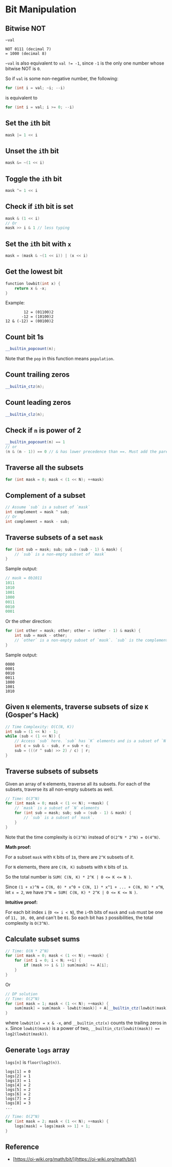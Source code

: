 # Bit Manipulation

## Bitwise NOT

```
~val
```

```text
NOT 0111 (decimal 7)
= 1000 (decimal 8)
```

`~val` is also equivalent to `val != -1`, since `-1` is the only one number whose bitwise NOT is `0`.

So if `val` is some non-negative number, the following:

```cpp
for (int i = val; ~i; --i)
```

is equivalent to

```cpp
for (int i = val; i >= 0; --i)
```

## Set the `i`th bit

```cpp
mask |= 1 << i
```

## Unset the `i`th bit

```cpp
mask &= ~(1 << i)
```

## Toggle the `i`th bit

```cpp
mask ^= 1 << i
```

## Check if `i`th bit is set

```cpp
mask & (1 << i)
// Or
mask >> i & 1 // less typing
```

## Set the `i`th bit with `x`

```cpp
mask = (mask & ~(1 << i)) | (x << i)
```

## Get the lowest bit

```cpp
function lowbit(int x) {
    return x & -x;
}
```

Example:
```
        12 = (01100)2
       -12 = (10100)2
12 & (-12) = (00100)2
```

## Count bit 1s

```cpp
__builtin_popcount(n);
```

Note that the `pop` in this function means `population`.

## Count trailing zeros

```cpp
__builtin_ctz(n);
```

## Count leading zeros

```cpp
__builtin_clz(n);
```

## Check if `n` is power of 2

```cpp
__builtin_popcount(n) == 1
// or
(n & (n - 1)) == 0 // & has lower precedence than ==. Must add the parenthesis.
```

## Traverse all the subsets

```cpp
for (int mask = 0; mask < (1 << N); ++mask)
```

## Complement of a subset

```cpp
// Assume `sub` is a subset of `mask`
int complement = mask ^ sub;
// Or
int complement = mask - sub;
```

## Traverse subsets of a set `mask`

```cpp
for (int sub = mask; sub; sub = (sub - 1) & mask) {
    // `sub` is a non-empty subset of `mask`
}
```

Sample output:

```cpp
// mask = 0b1011
1011
1010
1001
1000
0011
0010
0001
```

Or the other direction:

```cpp
for (int other = mask; other; other = (other - 1) & mask) {
    int sub = mask - other;
    // `other` is a non-empty subset of `mask`. `sub` is the complement of `other`.
}
```

Sample output:

```
0000
0001
0010
0011
1000
1001
1010
```

## Given `N` elements, traverse subsets of size `K` (Gosper's Hack)

```cpp
// Time Complexity: O(C(N, K))
int sub = (1 << k) - 1;
while (sub < (1 << N)) {
    // Access `sub` here. `sub` has `K` elements and is a subset of `N` elements.
    int c = sub & - sub, r = sub + c;
    sub = (((r ^ sub) >> 2) / c) | r;
}
``` 
 
## Traverse subsets of subsets

Given an array of `N` elements, traverse all its subsets. For each of the subsets, traverse its all non-empty subsets as well.

```cpp
// Time: O(3^N)
for (int mask = 0; mask < (1 << N); ++mask) {
    // `mask` is a subset of `N` elements
    for (int sub = mask; sub; sub = (sub - 1) & mask) {
        // `sub` is a subset of `mask`.
    }
}
```

Note that the time complexity is `O(3^N)` instead of `O(2^N * 2^N) = O(4^N)`.

**Math proof:**

For a subset `mask` with `K` bits of `1`s, there are `2^K` subsets of it.

For `N` elements, there are `C(N, K)` subsets with `K` bits of `1`s.

So the total number is `SUM( C(N, K) * 2^K | 0 <= K <= N )`.

Since `(1 + x)^N = C(N, 0) * x^0 + C(N, 1) * x^1 + ... + C(N, N) * x^N`, let `x = 2`, we have `3^N = SUM( C(N, K) * 2^K | 0 <= K <= N )`.

**Intuitive proof:**

For each bit index `i` (`0 <= i < N`), the `i`-th bits of `mask` and `sub` must be one of `11, 10, 00`, and can't be `01`. So each bit has `3` possibilities, the total complexity is `O(3^N)`.

## Calculate subset sums

```cpp
// Time: O(N * 2^N)
for (int mask = 0; mask < (1 << N); ++mask) {
    for (int i = 0; i < N; ++i) {
        if (mask >> i & 1) sum[mask] += A[i];
    }
}
```

Or 

```cpp
// DP solution
// Time: O(2^N)
for (int mask = 1; mask < (1 << N); ++mask) {
    sum[mask] = sum[mask - lowbit(mask)] + A[__builtin_ctz(lowbit(mask))];
}
```

where `lowbit(x) = x & -x`, and `__builtin_ctz(x)` counts the trailing zeros in `x`. Since `lowbit(mask)` is a power of two, `__builtin_ctz(lowbit(mask)) == log2(lowbit(mask))`.

## Generate `logs` array

`logs[n]` is `floor(log2(n))`.

```
logs[1] = 0
logs[2] = 1
logs[3] = 1
logs[4] = 2
logs[5] = 2
logs[6] = 2
logs[7] = 2
logs[8] = 3
...
```

```cpp
// Time: O(2^N)
for (int mask = 2; mask < (1 << N); ++mask) {
    logs[mask] = logs[mask >> 1] + 1;
}
```

## Reference

* [https://oi-wiki.org/math/bit/](https://oi-wiki.org/math/bit/)

